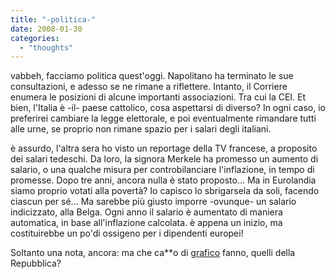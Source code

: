 ```yaml
---
title: "-politica-"
date: 2008-01-30
categories: 
  - "thoughts"
---
```


vabbeh, facciamo politica quest'oggi. Napolitano ha terminato le sue consultazioni, e adesso se ne rimane a riflettere. Intanto, il Corriere enumera le posizioni di alcune importanti associazioni. Tra cui la CEI. Et bien, l'Italia è -il- paese cattolico, cosa aspettarsi di diverso? In ogni caso, io preferirei cambiare la legge elettorale, e poi eventualmente rimandare tutti alle urne, se proprio non rimane spazio per i salari degli italiani.

è assurdo, l'altra sera ho visto un reportage della TV francese, a proposito dei salari tedeschi. Da loro, la signora Merkele ha promesso un aumento di salario, o una qualche misura per controbilanciare l'inflazione, in tempo di promesse. Dopo tre anni, ancora nulla è stato proposto... Ma in Eurolandia siamo proprio votati alla povertà? Io capisco lo sbrigarsela da soli, facendo ciascun per sé... Ma sarebbe più giusto imporre -ovunque- un salario indicizzato, alla Belga. Ogni anno il salario è aumentato di maniera automatica, in base all'inflazione calcolata. è appena un inizio, ma costituirebbe un po'di ossigeno per i dipendenti europei!

Soltanto una nota, ancora: ma che ca\*\*o di [grafico](http://www.repubblica.it/popup/servizi/2008/senato_gov/1.html) fanno, quelli della Repubblica?
